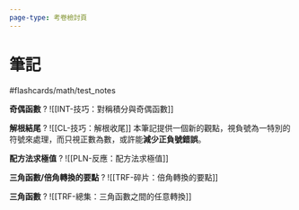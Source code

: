 ```yaml
---
page-type: 考卷檢討頁
---
```

# 筆記
#flashcards/math/test_notes 

**奇偶函數**
?
![[INT-技巧：對稱積分與奇偶函數]]
<!--SR:!2024-07-11,3,150-->

**解根結尾**
?
![[CL-技巧：解根收尾]]
本筆記提供一個新的觀點，視負號為一特別的符號來處理，而只視正數為數，或許能**減少正負號錯誤**。
<!--SR:!2024-07-09,1,130-->

**配方法求極值**
?
![[PLN-反應：配方法求極值]]
<!--SR:!2024-07-11,3,150-->

**三角函數/倍角轉換的要點**
?
![[TRF-碎片：倍角轉換的要點]]
<!--SR:!2024-07-09,1,130-->

**三角函數**
?
![[TRF-總集：三角函數之間的任意轉換]]
<!--SR:!2024-07-11,3,150-->